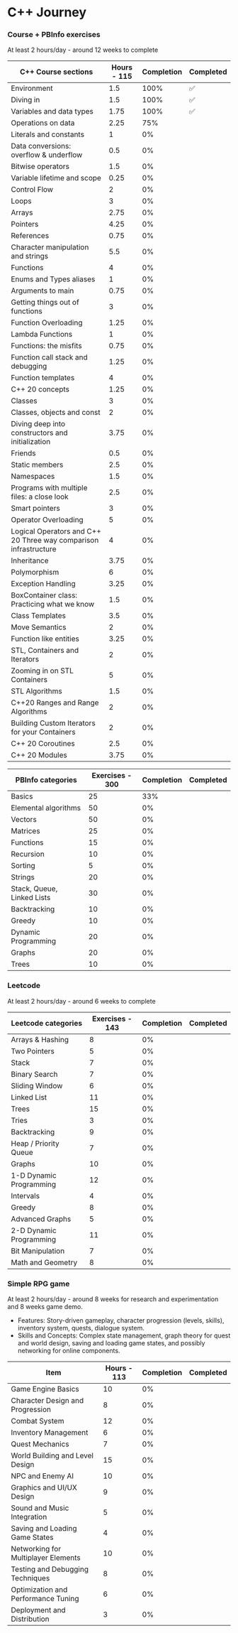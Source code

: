 # C++ Journey

### Course + PBInfo exercises

At least 2 hours/day - around 12 weeks to complete

| C++ Course sections                                              | Hours - 115 | Completion | Completed |
| ---------------------------------------------------------------- | ----------- | ---------- | --------- |
| Environment                                                      | 1.5         | 100%       | ✅        |
| Diving in                                                        | 1.5         | 100%       | ✅        |
| Variables and data types                                         | 1.75        | 100%       | ✅        |
| Operations on data                                               | 2.25        | 75%        |           |
| Literals and constants                                           | 1           | 0%         |           |
| Data conversions: overflow & underflow                           | 0.5         | 0%         |           |
| Bitwise operators                                                | 1.5         | 0%         |           |
| Variable lifetime and scope                                      | 0.25        | 0%         |           |
| Control Flow                                                     | 2           | 0%         |           |
| Loops                                                            | 3           | 0%         |           |
| Arrays                                                           | 2.75        | 0%         |           |
| Pointers                                                         | 4.25        | 0%         |           |
| References                                                       | 0.75        | 0%         |           |
| Character manipulation and strings                               | 5.5         | 0%         |           |
| Functions                                                        | 4           | 0%         |           |
| Enums and Types aliases                                          | 1           | 0%         |           |
| Arguments to main                                                | 0.75        | 0%         |           |
| Getting things out of functions                                  | 3           | 0%         |           |
| Function Overloading                                             | 1.25        | 0%         |           |
| Lambda Functions                                                 | 1           | 0%         |           |
| Functions: the misfits                                           | 0.75        | 0%         |           |
| Function call stack and debugging                                | 1.25        | 0%         |           |
| Function templates                                               | 4           | 0%         |           |
| C++ 20 concepts                                                  | 1.25        | 0%         |           |
| Classes                                                          | 3           | 0%         |           |
| Classes, objects and const                                       | 2           | 0%         |           |
| Diving deep into constructors and initialization                 | 3.75        | 0%         |           |
| Friends                                                          | 0.5         | 0%         |           |
| Static members                                                   | 2.5         | 0%         |           |
| Namespaces                                                       | 1.5         | 0%         |           |
| Programs with multiple files: a close look                       | 2.5         | 0%         |           |
| Smart pointers                                                   | 3           | 0%         |           |
| Operator Overloading                                             | 5           | 0%         |           |
| Logical Operators and C++ 20 Three way comparison infrastructure | 4           | 0%         |           |
| Inheritance                                                      | 3.75        | 0%         |           |
| Polymorphism                                                     | 6           | 0%         |           |
| Exception Handling                                               | 3.25        | 0%         |           |
| BoxContainer class: Practicing what we know                      | 1.5         | 0%         |           |
| Class Templates                                                  | 3.5         | 0%         |           |
| Move Semantics                                                   | 2           | 0%         |           |
| Function like entities                                           | 3.25        | 0%         |           |
| STL, Containers and Iterators                                    | 2           | 0%         |           |
| Zooming in on STL Containers                                     | 5           | 0%         |           |
| STL Algorithms                                                   | 1.5         | 0%         |           |
| C++20 Ranges and Range Algorithms                                | 2           | 0%         |           |
| Building Custom Iterators for your Containers                    | 2           | 0%         |           |
| C++ 20 Coroutines                                                | 2.5         | 0%         |           |
| C++ 20 Modules                                                   | 3.75        | 0%         |           |

| PBInfo categories          | Exercises - 300 | Completion | Completed |
| -------------------------- | --------------- | ---------- | --------- |
| Basics                     | 25              | 33%        |           |
| Elemental algorithms       | 50              | 0%         |           |
| Vectors                    | 50              | 0%         |           |
| Matrices                   | 25              | 0%         |           |
| Functions                  | 15              | 0%         |           |
| Recursion                  | 10              | 0%         |           |
| Sorting                    | 5               | 0%         |           |
| Strings                    | 20              | 0%         |           |
| Stack, Queue, Linked Lists | 30              | 0%         |           |
| Backtracking               | 10              | 0%         |           |
| Greedy                     | 10              | 0%         |           |
| Dynamic Programming        | 20              | 0%         |           |
| Graphs                     | 20              | 0%         |           |
| Trees                      | 10              | 0%         |           |

### Leetcode

At least 2 hours/day - around 6 weeks to complete

| Leetcode categories     | Exercises - 143 | Completion | Completed |
| ----------------------- | --------------- | ---------- | --------- |
| Arrays & Hashing        | 8               | 0%         |           |
| Two Pointers            | 5               | 0%         |           |
| Stack                   | 7               | 0%         |           |
| Binary Search           | 7               | 0%         |           |
| Sliding Window          | 6               | 0%         |           |
| Linked List             | 11              | 0%         |           |
| Trees                   | 15              | 0%         |           |
| Tries                   | 3               | 0%         |           |
| Backtracking            | 9               | 0%         |           |
| Heap / Priority Queue   | 7               | 0%         |           |
| Graphs                  | 10              | 0%         |           |
| 1-D Dynamic Programming | 12              | 0%         |           |
| Intervals               | 4               | 0%         |           |
| Greedy                  | 8               | 0%         |           |
| Advanced Graphs         | 5               | 0%         |           |
| 2-D Dynamic Programming | 11              | 0%         |           |
| Bit Manipulation        | 7               | 0%         |           |
| Math and Geometry       | 8               | 0%         |           |

### Simple RPG game

At least 2 hours/day - around 8 weeks for research and experimentation and 8 weeks game demo.

-   Features: Story-driven gameplay, character progression (levels, skills), inventory system, quests, dialogue system.
-   Skills and Concepts: Complex state management, graph theory for quest and world design, saving and loading game states, and possibly networking for online components.

| Item                                | Hours - 113 | Completion | Completed |
| ----------------------------------- | ----------- | ---------- | --------- |
| Game Engine Basics                  | 10          | 0%         |           |
| Character Design and Progression    | 8           | 0%         |           |
| Combat System                       | 12          | 0%         |           |
| Inventory Management                | 6           | 0%         |           |
| Quest Mechanics                     | 7           | 0%         |           |
| World Building and Level Design     | 15          | 0%         |           |
| NPC and Enemy AI                    | 10          | 0%         |           |
| Graphics and UI/UX Design           | 9           | 0%         |           |
| Sound and Music Integration         | 5           | 0%         |           |
| Saving and Loading Game States      | 4           | 0%         |           |
| Networking for Multiplayer Elements | 10          | 0%         |           |
| Testing and Debugging Techniques    | 8           | 0%         |           |
| Optimization and Performance Tuning | 6           | 0%         |           |
| Deployment and Distribution         | 3           | 0%         |           |
